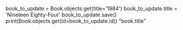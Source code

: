 book_to_update = Book.objects.get(title='1984')
book_to_update.title = 'Nineteen Eighty-Four'
book_to_update.save()
print(Book.objects.get(id=book_to_update.id))
"book.title"

